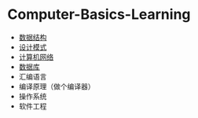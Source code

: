# Computer-Basics-Learning

- [数据结构](Algorithm-And-Data-Structure)
- [设计模式](Design-Model)
- [计算机网络](Computer-Network)
- [数据库](Database)
- 汇编语言
- 编译原理（做个编译器）
- 操作系统
- 软件工程

